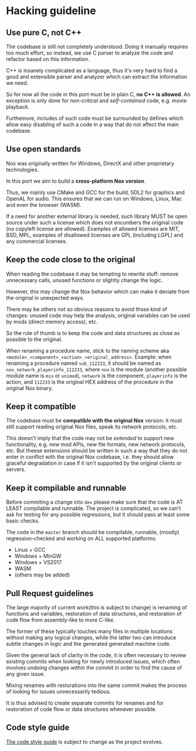 # Hacking guideline

## Use pure C, not C++

The codebase is still not completely understood. Doing it manually requires too much effort, so instead, we use C parser to analyze the code and refactor based on this information. 

C++ is insanely complicated as a language, thus it's very hard to find a good and extensible parser and analyzer which can extract the information we need.

So for now all the code in this port must be in plain C, **no C++ is allowed**. An exception is only done for *non-critical* and *self-contained* code, e.g. movie playback.

Furthemore, includes of such code must be surrounded by defines which allow easy disabling of such a code in a way that do not affect the main codebase.

## Use open standards

Nox was originally written for Windows, DirectX and other proprietary technologies.

In this port we aim to build a **cross-platform Nox version**.

Thus, we mainly use CMake and GCC for the build, SDL2 for graphics and OpenAL for audio. This ensures that we can run on Windows, Linux, Mac and even the browser (WASM).

If a need for another external library is needed, such library MUST be open source under such a license which does not encumbers the original code (no copyleft license are allowed). Examples of allowed licenses are MIT, BSD, MPL, examples of disallowed licenses are GPL (including LGPL) and any commercial licenses.

## Keep the code close to the original

When reading the codebase it may be tempting to rewrite stuff: remove unnecessary calls, unused functions or slightly change the logic.

However, this may change the Nox behavior which can make it deviate from the original in unexpected ways.

There may be others not so obvious reasons to avoid thsse kind of changes: unused code may help the analysis, original variables can be used by mods (direct memory access), etc.

So the rule of thumb is to keep the code and data structures as close as possible to the original.

When renaming a procedure name, stick to the naming scheme aka `<module>_<component>_<action>_<original_address>`. Example: when renaming a procedure named `sub_112233`, it should be named as `nox_network_playerinfo_112233`, where `nox` is the module (another possible module name is `mix` or `unimod`), `network` is the component, `playerinfo` is the action, and `112233` is the original HEX address of the procedure in the original Nox binary.

## Keep it compatible

The codebase must be **compatible with the original Nox** version: it must still support reading original Nox files, speak its network protocols, etc.

This doesn't imply that the code may not be _extended_ to support new functionality, e.g. new mod APIs, new file formats, new network protocols, etc. But theese extensions should be written in such a way that they do not enter in conflict with the original Nox codebase, i.e. they should allow graceful degradation in case if it isn't supported by the original clients or servers.

## Keep it compilable and runnable

Before commiting a change into `dev` please make sure that the code is AT LEAST compilable and runnable. The project is complicated, so we can't ask for testing for any possible regressions, but it should pass at least some basic checks.

The code in the `master` branch should be compilable, runnable, (mostly) regression-checked and working on ALL supported platforms:

- Linux + GCC
- Windows + MinGW
- Windows + VS2017
- WASM
- (others may be added)

## Pull Request guidelines

The large majority of current work(this is subject to change) is renaming of functions and variables, restoration of data structures, and restoration of code flow from assembly-like to more C-like.

The former of these typically touches many files in multiple locations without making any logical changes, while the latter two can introduce subtle changes in logic and the generated generated machine code.

Given the general lack of clarity in the code, it is often necessary to review existing commits when looking for newly introduced issues, which often involves undoing changes within the commit in order to find the cause of any given issue.

Mixing renames with restorations into the same commit makes the process of looking for issues unnecessarily tedious.

It is thus advised to create separate commits for renames and for restoration of code flow or data structures whenever possible.

## Code style guide
[The code style guide]() is subject to change as the project evolves.
